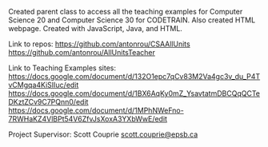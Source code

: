 Created parent class to access all the teaching examples for Computer Science 20 and Computer Science 30 for CODETRAIN. Also created HTML webpage.
Created with JavaScript, Java, and HTML.

Link to repos: 
https://github.com/antonrou/CSAAllUnits
https://github.com/antonrou/AllUnitsTeacher

Link to Teaching Examples sites:
https://docs.google.com/document/d/132O1epc7qCv83M2Va4gc3v_du_P4TvCMgqa4KiSIIuc/edit
https://docs.google.com/document/d/1BX6AqKy0mZ_YsavtatmDBCQqQCTeDKztZCv9C7PQnn0/edit
https://docs.google.com/document/d/1MPhNWeFno-7RWHaKZ4VlBPt54V6ZfvJsXoxA3YXbWwE/edit

Project Supervisor: Scott Couprie scott.couprie@epsb.ca
